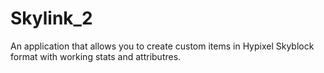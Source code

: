 # Skylink_2
An application that allows you to create custom items in Hypixel Skyblock format with working stats and attributres.

